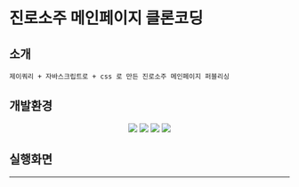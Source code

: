 # 진로소주 메인페이지 클론코딩


## 소개
```
제이쿼리 + 자바스크립트로 + css 로 만든 진로소주 메인페이지 퍼블리싱
```



## 개발환경
<div align="center">
	<img src="https://img.shields.io/badge/jquery-0769AD?style=flat&logo=jquery&logoColor=white" />
	<img src="https://img.shields.io/badge/javascript-F7DF1E?style=flat&logo=javascript&logoColor=white" />
	<img src="https://img.shields.io/badge/css3-1572B6?style=flat&logo=css3&logoColor=white" />
	<img src="https://img.shields.io/badge/html5-E34F26?style=flat&logo=html5&logoColor=white" />
</div>


## 실행화면
-------------------------

